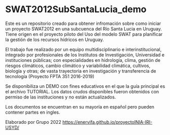 # SWAT2012SubSantaLucia_demo

Este es un repositorio creado para obtener infromación sobre como iniciar un proyecto SWAT2012 en una subcuenca del Río Santa Lucia en Uruguay.
Tiene origen en el proyecto piloto del Uso del modelo SWAT para planificar la gestión de los recursos hídricos en Uruguay.

El trabajo fue realizado por un equipo multidisciplinario e interinstitucional, integrado por profesionales de los Institutos de Investigación, Universidad e instituciones públicas; con especialidades en hidrología, clima, gestión de riesgos climáticos, cambio climático y variabilidad climática, cultivos, biología y otras; de vasta trayectoria en investigación y transferencia de tecnología (Proyecto FPTA 351 2016-2019)

Se disponibiliza un DEMO con fines educativos en el que la guía principal es el archivo TUTORIAL. Los datos crudos disponibles fueron obtenidos con permiso de las instituciones y no están actualizados.

Los documentos se encuentran en su mayoría en español pero pueden contener partes en ingles.


Elaborado por Grupo 2022 https://enervifa.github.io/proyectoINIA-IRI-USYD/
